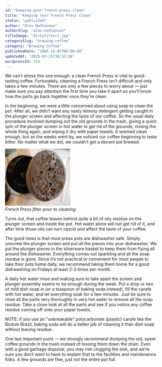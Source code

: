 ```yaml
---
id: "keeping-your-french-press-clean"
title: "Keeping Your French Press Clean"
status: "published"
author: "Alex Nathanson"
authorSlug: "alex-nathanson"
titleImage: "dirtyfilter1.jpg"
categorySlug: "brewing-coffee"
category: "Brewing Coffee"
publishedDate: "2005-12-01T08:00:00"
updatedAt: "2025-03-15T18:53:36"
wordpressId: 254
---
```


We can’t stress this one enough: a clean French Press is vital to good-tasting coffee. Fortunately, cleaning a French Press isn’t difficult and only takes a few minutes. There are only a few pieces to worry about — just make sure you pay attention the first time you take it apart so you’ll know how the parts go back together once they’re clean.

In the beginning, we were a little concerned about using soap to clean the pot. After all, we didn’t want any nasty lemony detergent getting caught in the plunger screen and affecting the taste of our coffee. So the usual daily procedure involved dumping out the old grounds in the trash, giving a quick spin of the plunger screen in hot water to get rid of the grounds, rinsing the whole thing again, and wiping it dry with paper towels. It seemed clean enough, but as the weeks went by, we noticed our coffee beginning to taste bitter. No matter what we did, we couldn’t get a decent pot brewed.

![dirty french press filter](dirtyfilter1.jpg)  
*French Press filter prior to cleaning*

Turns out, that coffee leaves behind quite a bit of oily residue on the plunger screen and inside the pot. Hot water alone will not get rid of it, and after time those oils can turn rancid and affect the taste of your coffee.

The good news is that most press pots are dishwasher safe. Simply unscrew the plunger screen and put all the pieces into your dishwasher. We put the plunger pieces in the silverware basket to keep them from flying all around the dishwasher. Everything comes out sparkling and all the soap residue is gone. Since it’s not practical or convenient for most people to take their pots home daily, we recommend taking them home for a good dishwashing on Fridays at least 2-3 times per month.

A daily hot water rinse and making sure to take apart the screen and plunger assembly seems to be enough during the week. Put a drop or two of mild dish soap in (or a teaspoon of baking soda instead), fill the carafe with hot water, and let everything soak for a few minutes. Just be sure to rinse all the parts very thoroughly in very hot water to remove all the soap residue. Take a close look at all the parts and see if you notice any coffee residue coming off onto your paper towels.

NOTE: if you use an “unbreakable” polycarbonate (plastic) carafe like the Bodum Brazil, baking soda will do a better job of cleaning it than dish soap without leaving residue.

One last important point — we strongly recommend dumping the old, spent coffee grounds in the trash instead of tossing them down the drain. Even with a good garbage disposal, you may risk clogging the sink, and we’re sure you don’t want to have to explain that to the facilities and maintenance folks. A few grounds are fine, just not the entire pot full.
